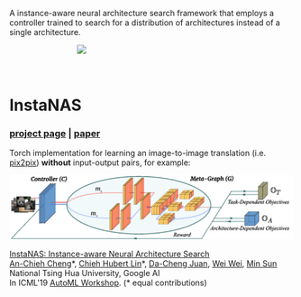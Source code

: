 
A instance-aware neural architecture search framework that employs a controller trained to search for a distribution of architectures instead of a single architecture.


<img src='imgs/horse2zebra.gif' align="right" width=384>

<br><br><br>

# InstaNAS
### [project page](https://hubert0527.github.io/InstaNAS/) |   [paper](https://arxiv.org/abs/1811.10201)

Torch implementation for learning an image-to-image translation (i.e. [pix2pix](https://github.com/phillipi/pix2pix)) **without** input-output pairs, for example:



<img src="./assets/instanas-short.gif" width="1000px"/>

[InstaNAS: Instance-aware Neural Architecture Search
](https://hubert0527.github.io/InstaNAS/)  
 [An-Chieh Cheng](https://anjiezheng.github.io/)\*,  [Chieh Hubert Lin](https://hubert0527.github.io/)\*, [Da-Cheng Juan](https://ai.google/research/people/DaChengJuan), [Wei Wei](https://ai.google/research/people/105672), [Min Sun](http://aliensunmin.github.io)  
 National Tsing Hua University, Google AI  
 In ICML'19 [AutoML Workshop](https://sites.google.com/view/automl2019icml/). (* equal contributions)  
